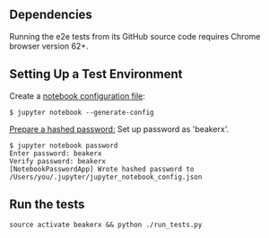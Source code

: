 ﻿## Dependencies

Running the e2e tests from its GitHub source code requires Chrome browser version 62+.

## Setting Up a Test Environment

Create a [notebook configuration file](http://jupyter-notebook.readthedocs.io/en/latest/public_server.html#prerequisite-a-notebook-configuration-file):
```
$ jupyter notebook --generate-config
```

[Prepare a hashed password:](http://jupyter-notebook.readthedocs.io/en/latest/public_server.html#preparing-a-hashed-password)
Set up password as 'beakerx'.
``` 
$ jupyter notebook password
Enter password: beakerx 
Verify password: beakerx
[NotebookPasswordApp] Wrote hashed password to /Users/you/.jupyter/jupyter_notebook_config.json
```

## Run the tests

```
source activate beakerx && python ./run_tests.py
```
